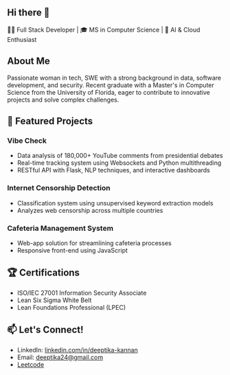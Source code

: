 ## Hi there 👋

👩‍💻 Full Stack Developer | 🎓 MS in Computer Science | 🌟 AI & Cloud Enthusiast

## About Me

Passionate woman in tech, SWE with a strong background in data, software development, and security. Recent graduate with a Master's in Computer Science from the University of Florida, eager to contribute to innovative projects and solve complex challenges.

## 🚀 Featured Projects

### Vibe Check
- Data analysis of 180,000+ YouTube comments from presidential debates
- Real-time tracking system using Websockets and Python multithreading
- RESTful API with Flask, NLP techniques, and interactive dashboards

### Internet Censorship Detection
- Classification system using unsupervised keyword extraction models
- Analyzes web censorship across multiple countries

### Cafeteria Management System
- Web-app solution for streamlining cafeteria processes
- Responsive front-end using JavaScript

## 🏆 Certifications

- ISO/IEC 27001 Information Security Associate
- Lean Six Sigma White Belt
- Lean Foundations Professional (LPEC)

## 📫 Let's Connect!

- LinkedIn: [linkedin.com/in/deeptika-kannan](https://linkedin.com/in/deeptika-kannan)
- Email: [deeptika24@gmail.com](deeptika24@gmail.com)
- [Leetcode](https://leetcode.com/u/deepsri1905/)
